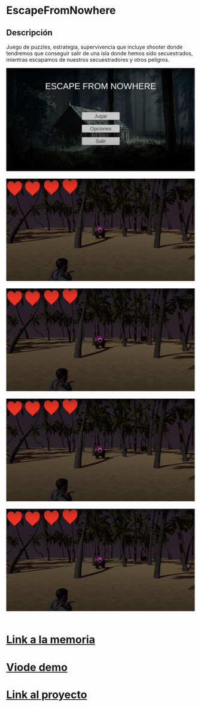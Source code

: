 # EscapeFromNowhere

## Descripción

Juego de puzzles, estrategia, supervivencia que incluye shooter donde tendremos que conseguir salir de una isla donde hemos sido secuestrados, mientras escapamos de nuestros secuestradores y otros peligros.


<img src="Captura de pantalla 2023-05-30 a las 0.35.52.png" title="" alt="" whidth="" height="" />&nbsp;
<img src="Captura de pantalla 2023-05-30 a las 0.37.19.png" title="" alt="" whidth="" height="" />&nbsp;
<img src="Captura de pantalla 2023-05-30 a las 0.37.19.png" title="" alt="" whidth="" height="" />&nbsp;
<img src="Captura de pantalla 2023-05-30 a las 0.37.19.png" title="" alt="" whidth="" height="" />&nbsp;
<img src="Captura de pantalla 2023-05-30 a las 0.37.19.png" title="" alt="" whidth="" height="" />&nbsp;



# [Link a la memoria](https://docs.google.com/document/d/1F_HAZigc0l9C7mPLSkFqU8tVaUnyCZtOgHDuv_236KY/edit?usp=sharing)
# [Viode demo](https://drive.google.com/file/d/1yMhRTaBkme2eRFv1K2K8dFpk4ZisjiCE/view?usp=sharing)
# [Link al proyecto](https://drive.google.com/file/d/1t8xSzo_c7PoNmYs0H9He94oPIKzM9KUF/view?usp=sharing)

